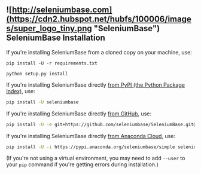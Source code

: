 ## ![http://seleniumbase.com](https://cdn2.hubspot.net/hubfs/100006/images/super_logo_tiny.png "SeleniumBase") SeleniumBase Installation

If you're installing SeleniumBase from a cloned copy on your machine, use:
```
pip install -U -r requirements.txt

python setup.py install
```

If you're installing SeleniumBase directly [from PyPI (the Python Package Index)](https://pypi.python.org/pypi/seleniumbase), use:
```bash
pip install -U seleniumbase
```

If you're installing SeleniumBase directly [from GitHub](https://github.com/seleniumbase/SeleniumBase), use:
```bash
pip install -U -e git+https://github.com/seleniumbase/SeleniumBase.git@master#egg=seleniumbase
```

If you're installing SeleniumBase directly [from Anaconda Cloud](https://anaconda.org/seleniumbase/dashboard), use:
```bash
pip install -U -i https://pypi.anaconda.org/seleniumbase/simple seleniumbase
```

(If you're not using a virtual environment, you may need to add ``--user`` to your ``pip`` command if you're getting errors during installation.)
